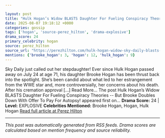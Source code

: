 ```yaml
---

layout: post
title: "Hulk Hogan’s Widow BLASTS Daughter For Fueling Conspiracy Theories -- But Brooke Doubles Down With Offer To Pay For Autopsy!"
date: 2025-08-07 19:18:12 +0000
categories: gossip
tags: ['hogan', 'source-perez_hilton', 'drama-explosive']
drama_score: 24
primary_celebrity: hogan
source: perez_hilton
source_url: "https://perezhilton.com/hulk-hogan-widow-sky-daily-blasts-brooke-fueling-death-conspiracy-theories-she-offers-pay-autopsy/"
mentions: {'brooke_hogan': 3, 'hogan': 12, 'hulk_hogan': 9}
---
```


Sky Daily just called out her stepdaughter! Ever since Hulk Hogan passed away on July 24 at age 71, his daughter Brooke Hogan has been thrust back into the spotlight. She’s been candid about what led to her estrangement from the WWE star and, more controversially, her concerns about his death. After his cremation approval [...] Read More... The post Hulk Hogan’s Widow BLASTS Daughter For Fueling Conspiracy Theories -- But Brooke Doubles Down With Offer To Pay For Autopsy! appeared first on... **Drama Score:** 24 | **Level:** EXPLOSIVE **Celebrities Mentioned:** Brooke Hogan, Hogan, Hulk Hogan [Read full article at Perez Hilton](https://perezhilton.com/hulk-hogan-widow-sky-daily-blasts-brooke-fueling-death-conspiracy-theories-she-offers-pay-autopsy/)

---

*This post was automatically generated from RSS feeds. Drama scores are calculated based on mention frequency and source reliability.*